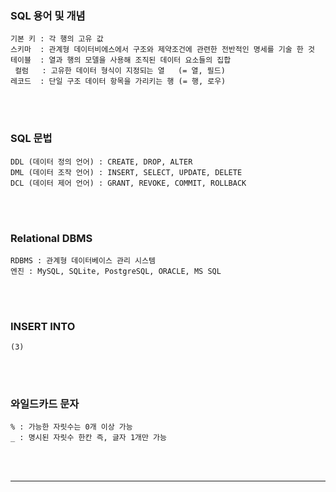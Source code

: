 ### SQL 용어 및 개념

```
기본 키 : 각 행의 고유 값
스키마  : 관계형 데이터비에스에서 구조와 제약조건에 관련한 전반적인 명세를 기술 한 것
테이블  : 열과 행의 모델을 사용해 조직된 데이터 요소들의 집합
 컬럼   : 고유한 데이터 형식이 지정되는 열   (= 열, 필드)
레코드  : 단일 구조 데이터 항목을 가리키는 행 (= 행, 로우)
```

<br>

<br>

### SQL 문법

```
DDL (데이터 정의 언어) : CREATE, DROP, ALTER
DML (데이터 조작 언어) : INSERT, SELECT, UPDATE, DELETE
DCL (데이터 제어 언어) : GRANT, REVOKE, COMMIT, ROLLBACK
```

<br>

<br>

### Relational DBMS

```
RDBMS : 관계형 데이터베이스 관리 시스템
엔진 : MySQL, SQLite, PostgreSQL, ORACLE, MS SQL
```

<br>

<br>

### INSERT INTO

```
(3)
```

<br>

<br>

### 와일드카드 문자

```
% : 가능한 자릿수는 0개 이상 가능
_ : 명시된 자릿수 한칸 즉, 글자 1개만 가능
```

<br>

<br>

---